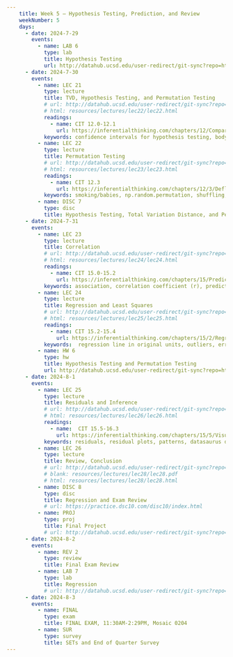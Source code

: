 ```yaml
---
    title: Week 5 – Hypothesis Testing, Prediction, and Review
    weekNumber: 5
    days:
      - date: 2024-7-29
        events: 
          - name: LAB 6 
            type: lab
            title: Hypothesis Testing
            url: http://datahub.ucsd.edu/user-redirect/git-sync?repo=https://github.com/dsc-courses/dsc10-2024-su&subPath=labs/lab06/lab06.ipynb
      - date: 2024-7-30
        events: 
          - name: LEC 21
            type: lecture
            title: TVD, Hypothesis Testing, and Permutation Testing
            # url: http://datahub.ucsd.edu/user-redirect/git-sync?repo=https://github.com/dsc-courses/dsc10-2024-su&subPath=lectures/lec22/lec22.ipynb
            # html: resources/lectures/lec22/lec22.html
            readings: 
              - name: CIT 12.0-12.1
                url: https://inferentialthinking.com/chapters/12/Comparing_Two_Samples.html
            keywords: confidence intervals for hypothesis testing, body temperature, smoking/babies
          - name: LEC 22
            type: lecture
            title: Permutation Testing
            # url: http://datahub.ucsd.edu/user-redirect/git-sync?repo=https://github.com/dsc-courses/dsc10-2024-su&subPath=lectures/lec23/lec23.ipynb
            # html: resources/lectures/lec23/lec23.html
            readings: 
              - name: CIT 12.3
                url: https://inferentialthinking.com/chapters/12/3/Deflategate.html
            keywords: smoking/babies, np.random.permutation, shuffling, Deflategate
          - name: DISC 7
            type: disc
            title: Hypothesis Testing, Total Variation Distance, and Permutation Testing
      - date: 2024-7-31
        events: 
          - name: LEC 23
            type: lecture
            title: Correlation
            # url: http://datahub.ucsd.edu/user-redirect/git-sync?repo=https://github.com/dsc-courses/dsc10-2024-su&subPath=lectures/lec24/lec24.ipynb
            # html: resources/lectures/lec24/lec24.html
            readings:  
              - name: CIT 15.0-15.2
                url: https://inferentialthinking.com/chapters/15/Prediction.html
            keywords: association, correlation coefficient (r), predicting heights, regression line (su)
          - name: LEC 24
            type: lecture
            title: Regression and Least Squares
            # url: http://datahub.ucsd.edu/user-redirect/git-sync?repo=https://github.com/dsc-courses/dsc10-2024-su&subPath=lectures/lec25/lec25.ipynb
            # html: resources/lectures/lec25/lec25.html
            readings: 
              - name: CIT 15.2-15.4
                url: https://inferentialthinking.com/chapters/15/2/Regression_Line.html
            keywords:  regression line in original units, outliers, errors, RMSE, best fit, least squares
          - name: HW 6
            type: hw
            title: Hypothesis Testing and Permutation Testing
            url: http://datahub.ucsd.edu/user-redirect/git-sync?repo=https://github.com/dsc-courses/dsc10-2024-su&subPath=homeworks/hw06/hw06.ipynb
      - date: 2024-8-1
        events: 
          - name: LEC 25
            type: lecture
            title: Residuals and Inference
            # url: http://datahub.ucsd.edu/user-redirect/git-sync?repo=https://github.com/dsc-courses/dsc10-2024-su&subPath=lectures/lec26/lec26.ipynb
            # html: resources/lectures/lec26/lec26.html
            readings: 
              - name:  CIT 15.5-16.3
                url: https://inferentialthinking.com/chapters/15/5/Visual_Diagnostics.html
            keywords: residuals, residual plots, patterns, datasaurus dozen, prediction intervals
          - name: LEC 26
            type: lecture
            title: Review, Conclusion
            # url: http://datahub.ucsd.edu/user-redirect/git-sync?repo=https://github.com/dsc-courses/dsc10-2024-su&subPath=lectures/lec28/lec28.ipynb
            # blank: resources/lectures/lec28/lec28.pdf
            # html: resources/lectures/lec28/lec28.html
          - name: DISC 8
            type: disc
            title: Regression and Exam Review
            # url: https://practice.dsc10.com/disc10/index.html
          - name: PROJ
            type: proj
            title: Final Project
            # url: http://datahub.ucsd.edu/user-redirect/git-sync?repo=https://github.com/dsc-courses/dsc10-2024-su&subPath=projects/final_project/FinalProject.ipynb
      - date: 2024-8-2
        events: 
          - name: REV 2
            type: review
            title: Final Exam Review
          - name: LAB 7
            type: lab
            title: Regression
            # url: http://datahub.ucsd.edu/user-redirect/git-sync?repo=https://github.com/dsc-courses/dsc10-2024-su&subPath=labs/lab07/lab07.ipynb
      - date: 2024-8-3
        events: 
          - name: FINAL
            type: exam
            title: FINAL EXAM, 11:30AM-2:29PM, Mosaic 0204
          - name: SUR
            type: survey
            title: SETs and End of Quarter Survey
---
```

